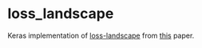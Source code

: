 # loss_landscape

Keras implementation of [loss-landscape](https://github.com/tomgoldstein/loss-landscape) from [this](https://arxiv.org/abs/1712.09913) paper.

